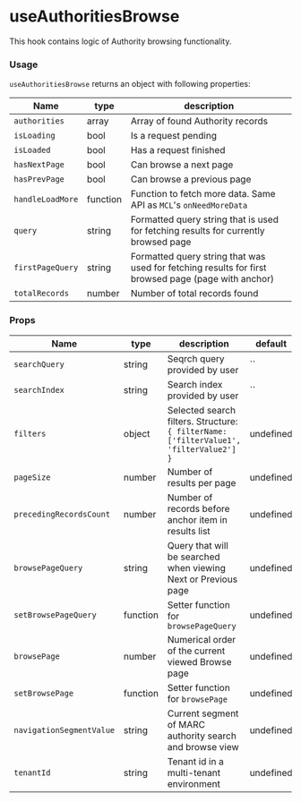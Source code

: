# useAuthoritiesBrowse
This hook contains logic of Authority browsing functionality.

### Usage

`useAuthoritiesBrowse` returns an object with following properties:

Name | type | description
--- | --- | --- |
`authorities` | array | Array of found Authority records
`isLoading` | bool | Is a request pending
`isLoaded` | bool | Has a request finished
`hasNextPage` | bool | Can browse a next page
`hasPrevPage` | bool | Can browse a previous page
`handleLoadMore` | function | Function to fetch more data. Same API as `MCL`'s `onNeedMoreData`
`query` | string | Formatted query string that is used for fetching results for currently browsed page
`firstPageQuery` | string | Formatted query string that was used for fetching results for first browsed page (page with anchor)
`totalRecords` | number | Number of total records found


### Props
Name | type | description | default | required
--- | --- | --- | --- | ---
`searchQuery` | string | Seqrch query provided by user | `` | true
`searchIndex` | string | Search index provided by user | `` | true
`filters` | object | Selected search filters. Structure: `{ filterName: ['filterValue1', 'filterValue2'] }`| undefined | true
`pageSize` | number | Number of results per page | undefined | true
`precedingRecordsCount` | number | Number of records before anchor item in results list | undefined | true
`browsePageQuery` | string | Query that will be searched when viewing Next or Previous page | undefined | false
`setBrowsePageQuery` | function | Setter function for `browsePageQuery` | undefined | true
`browsePage` | number | Numerical order of the current viewed Browse page | undefined | false
`setBrowsePage` | function | Setter function for `browsePage` | undefined | true
`navigationSegmentValue` | string | Current segment of MARC authority search and browse view | undefined | false.
`tenantId` | string | Tenant id in a multi-tenant environment | undefined | false
